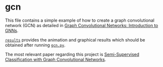 # gcn
This file contains a simple example of how to create a graph convolutional network (GCN) as detailed in [Graph Convolutional Networks: Introduction to GNNs](https://mlabonne.github.io/blog/posts/2022_02_20_Graph_Convolution_Network.html).

[`results`](results) provides the animation and graphical results which should be obtained after running [`gcn.py`](gcn.py).

The most relevant paper regarding this project is [Semi-Supervised Classification with Graph Convolutional Networks](https://arxiv.org/abs/1609.02907).